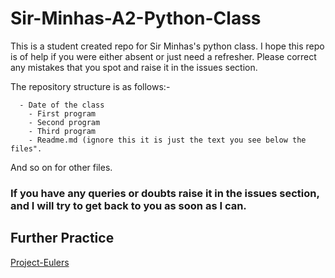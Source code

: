 # Sir-Minhas-A2-Python-Class
This is a student created repo for Sir Minhas's python class. I hope this repo is of help if you were either absent or just need a refresher. Please correct any mistakes that you spot and raise it in the issues section. 

The repository structure is as follows:- 
```
  - Date of the class
    - First program
    - Second program
    - Third program
    - Readme.md (ignore this it is just the text you see below the files".
```
And so on for other files. 

### If you have any queries or doubts raise it in the issues section, and I will try to get back to you as soon as I can.

## Further Practice
[Project-Eulers](https://projecteuler.net/archives) 


